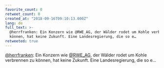 ```yaml
---
favorite_count: 0
retweet_count: 0
created_at: "2018-09-16T09:10:13.000Z"
lang: de
full_text: >-
  @herrfranken: Ein Konzern wie @RWE_AG, der Wälder rodet um Kohle verbrennen zu
  können, hat keine Zukunft. Eine Landesregierung, die so e…
retweeted: true
---
```


[@herrfranken](https://twitter.com/herrfranken): Ein Konzern wie
[@RWE_AG](https://twitter.com/RWE_AG), der Wälder rodet um Kohle verbrennen zu
können, hat keine Zukunft. Eine Landesregierung, die so e…

